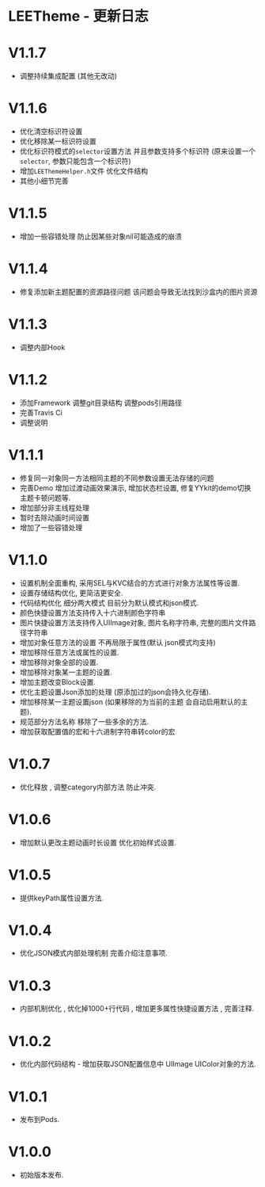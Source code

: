 
# LEETheme - 更新日志

V1.1.7
==============
- 调整持续集成配置 (其他无改动)

V1.1.6
==============
- 优化清空标识符设置 
- 优化移除某一标识符设置
- 优化标识符模式的`selector`设置方法 并且参数支持多个标识符 (原来设置一个`selector`, 参数只能包含一个标识符)
- 增加`LEEThemeHelper.h`文件 优化文件结构
- 其他小细节完善


V1.1.5
==============
- 增加一些容错处理 防止因某些对象nil可能造成的崩溃


V1.1.4
==============
- 修复添加新主题配置的资源路径问题 该问题会导致无法找到沙盒内的图片资源


V1.1.3
==============
- 调整内部Hook


V1.1.2
==============
- 添加Framework 调整git目录结构 调整pods引用路径
- 完善Travis Ci
- 调整说明


V1.1.1
==============
- 修复同一对象同一方法相同主题的不同参数设置无法存储的问题
- 完善Demo 增加过渡动画效果演示, 增加状态栏设置, 修复YYkit的demo切换主题卡顿问题等.
- 增加部分非主线程处理
- 暂时去除动画时间设置
- 增加了一些容错处理


V1.1.0
==============
- 设置机制全面重构, 采用SEL与KVC结合的方式进行对象方法属性等设置.
- 设置存储结构优化, 更简洁更安全.
- 代码结构优化 细分两大模式 目前分为默认模式和json模式.
- 颜色快捷设置方法支持传入十六进制颜色字符串
- 图片快捷设置方法支持传入UIImage对象, 图片名称字符串, 完整的图片文件路径字符串 
- 增加对象任意方法的设置 不再局限于属性(默认 json模式均支持)
- 增加移除任意方法或属性的设置.
- 增加移除对象全部的设置.
- 增加移除对象某一主题的设置.
- 增加主题改变Block设置.
- 优化主题设置Json添加的处理 (原添加过的json会持久化存储).
- 增加移除某一主题设置json (如果移除的为当前的主题 会自动启用默认的主题).
- 规范部分方法名称 移除了一些多余的方法.
- 增加获取配置值的宏和十六进制字符串转color的宏


V1.0.7
==============
- 优化释放 , 调整category内部方法 防止冲突.


V1.0.6
==============
- 增加默认更改主题动画时长设置 优化初始样式设置.


V1.0.5
==============
- 提供keyPath属性设置方法.


V1.0.4
==============
- 优化JSON模式内部处理机制 完善介绍注意事项.


V1.0.3
==============
- 内部机制优化 , 优化掉1000+行代码 , 增加更多属性快捷设置方法 , 完善注释.


V1.0.2
==============
- 优化内部代码结构 - 增加获取JSON配置信息中 UIImage UIColor对象的方法.


V1.0.1
==============
- 发布到Pods.


V1.0.0
==============
- 初始版本发布.
